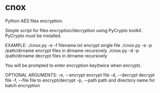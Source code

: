 # cnox
Python AES files encryption.

Simple script for files encryption/decryption using PyCrypto toolkit.
PyCrypto must be installed.

EXAMPLE:
  ./cnox.py -e -f filename.txt    encrypt single file
  ./cnox.py -e -p /path/dirname   encrypt files in dirname recursively
  ./cnox.py -d -p /path/dirname   decrypt files in dirname recursively
  
  You will be prompted to enter encryption key(twice when encrypt).
  
OPTIONAL ARGUMENTS:
  -e, --encrypt   encrypt file
  -d, --decrypt   decrypt file
  -f, --file      file to encrypt/decrypt
  -p, --path      path and directory name for batch encryption
